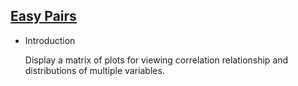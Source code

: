 ## [Easy Pairs](/basic/easy-pairs)

- Introduction

  Display a matrix of plots for viewing correlation relationship and distributions of multiple variables.
